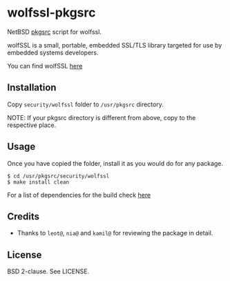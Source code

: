 wolfssl-pkgsrc
===============

NetBSD [pkgsrc][3] script for wolfssl.

wolfSSL is a small, portable, embedded SSL/TLS library targeted for use by
embedded systems developers.

You can find wolfSSL [here][1]

Installation
------------

Copy `security/wolfssl` folder to `/usr/pkgsrc` directory.

NOTE: If your pkgsrc directory is different from above, copy to the respective
place.

Usage
-----

Once you have copied the folder, install it as you would do for any package.

`$ cd /usr/pkgsrc/security/wolfssl`<br>
`$ make install clean`

For a list of dependencies for the build check [here][2]

Credits
-------

* Thanks to `leot@`, `nia@` and `kamil@` for reviewing the package in detail.

License
-------

BSD 2-clause. See LICENSE.

[1]: https://www.wolfssl.com/
[2]: https://github.com/wolfssl/wolfssl
[3]: http://pkgsrc.se/security/wolfssl
